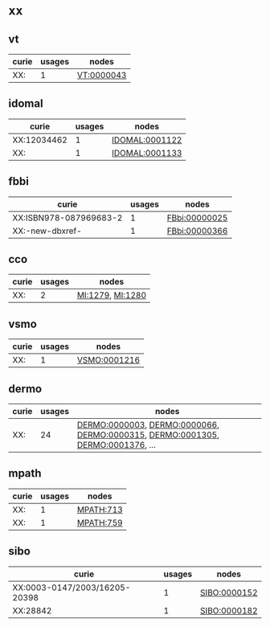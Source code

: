 # `xx`

## vt

| curie           |   usages | nodes                                                   |
|-----------------|----------|---------------------------------------------------------|
| XX:<new dbxref> |        1 | [VT:0000043](http://purl.obolibrary.org/obo/VT_0000043) |

## idomal

| curie       |   usages | nodes                                                           |
|-------------|----------|-----------------------------------------------------------------|
| XX:12034462 |        1 | [IDOMAL:0001122](http://purl.obolibrary.org/obo/IDOMAL_0001122) |
| XX:         |        1 | [IDOMAL:0001133](http://purl.obolibrary.org/obo/IDOMAL_0001133) |

## fbbi

| curie                  |   usages | nodes                                                         |
|------------------------|----------|---------------------------------------------------------------|
| XX:ISBN978-087969683-2 |        1 | [FBbi:00000025](http://purl.obolibrary.org/obo/FBbi_00000025) |
| XX:-new-dbxref-        |        1 | [FBbi:00000366](http://purl.obolibrary.org/obo/FBbi_00000366) |

## cco

| curie   |   usages | nodes                                                                                                |
|---------|----------|------------------------------------------------------------------------------------------------------|
| XX:     |        2 | [MI:1279](http://purl.obolibrary.org/obo/MI_1279), [MI:1280](http://purl.obolibrary.org/obo/MI_1280) |

## vsmo

| curie           |   usages | nodes                                                       |
|-----------------|----------|-------------------------------------------------------------|
| XX:<new dbxref> |        1 | [VSMO:0001216](http://purl.obolibrary.org/obo/VSMO_0001216) |

## dermo

| curie           |   usages | nodes                                                                                                                                                                                                                                                                                                                          |
|-----------------|----------|--------------------------------------------------------------------------------------------------------------------------------------------------------------------------------------------------------------------------------------------------------------------------------------------------------------------------------|
| XX:<new dbxref> |       24 | [DERMO:0000003](http://purl.obolibrary.org/obo/DERMO_0000003), [DERMO:0000066](http://purl.obolibrary.org/obo/DERMO_0000066), [DERMO:0000315](http://purl.obolibrary.org/obo/DERMO_0000315), [DERMO:0001305](http://purl.obolibrary.org/obo/DERMO_0001305), [DERMO:0001376](http://purl.obolibrary.org/obo/DERMO_0001376), ... |

## mpath

| curie           |   usages | nodes                                                 |
|-----------------|----------|-------------------------------------------------------|
| XX:<new dbxref> |        1 | [MPATH:713](http://purl.obolibrary.org/obo/MPATH_713) |
| XX:<new xref>   |        1 | [MPATH:759](http://purl.obolibrary.org/obo/MPATH_759) |

## sibo

| curie                         |   usages | nodes                                                       |
|-------------------------------|----------|-------------------------------------------------------------|
| XX:0003-0147/2003/16205-20398 |        1 | [SIBO:0000152](http://purl.obolibrary.org/obo/SIBO_0000152) |
| XX:28842                      |        1 | [SIBO:0000182](http://purl.obolibrary.org/obo/SIBO_0000182) |

